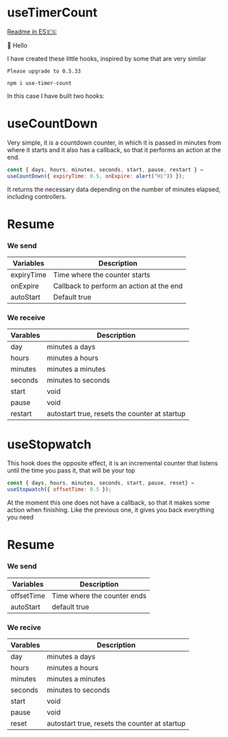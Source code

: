 # useTimerCount

[Readme in ES🇪🇸](https://github.com/adiezdev/use-timer-count/blob/main/README_es.md)


👋 Hello

I have created these little hooks, inspired by some that are very similar

```
Please upgrade to 0.5.33

npm i use-timer-count
```

In this case I have built two hooks:

# useCountDown

Very simple, it is a countdown counter, in which it is passed in minutes from where it starts and it also has a callback, so that it performs an action at the end.

```javascript
const { days, hours, minutes, seconds, start, pause, restart } = 
useCountDown({ expiryTime: 0.5, onExpire: alert("Hi")) });
```

It returns the necessary data depending on the number of minutes elapsed, including controllers.

# Resume
### We send

| Variables | Description |
| --- | --- |
| expiryTime | Time where the counter starts |
| onExpire | Callback to perform an action at the end |
| autoStart | Default true |

### We receive

| Varables | Description |
| --- | --- |
| day | minutes a days |
| hours | minutes a hours|
| minutes | minutes a minutes |
| seconds | minutes to seconds |
| start | void |
| pause | void |
| restart |autostart true, resets the counter at startup|

# useStopwatch

This hook does the opposite effect, it is an incremental counter that listens until the time you pass it, that will be your top

```javascript
const { days, hours, minutes, seconds, start, pause, reset} = 
useStopwatch({ offsetTime: 0.5 });
```

At the moment this one does not have a callback, so that it makes some action when finishing. Like the previous one, it gives you back everything you need

# Resume
### We send

| Variables | Description |
| --- | --- |
| offsetTime | Time where the counter ends |
| autoStart | default true |

### We recive

| Varables | Description |
| --- | --- |
| day | minutes a days |
| hours | minutes a hours|
| minutes | minutes a minutes |
| seconds | minutes to seconds |
| start | void |
| pause | void |
| reset |autostart true, resets the counter at startup |
